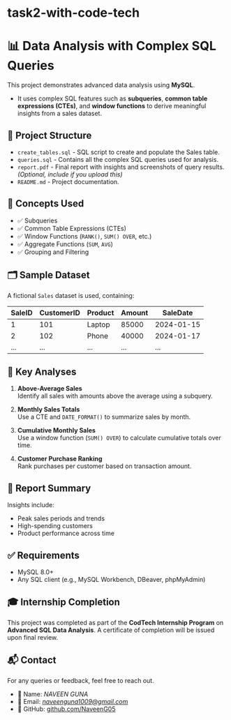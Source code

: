 # task2-with-code-tech
# 📊 Data Analysis with Complex SQL Queries
This project demonstrates advanced data analysis using **MySQL**.
- It uses complex SQL features such as **subqueries**, **common table expressions (CTEs)**, and **window functions** to derive meaningful insights from a sales dataset.

## 📁 Project Structure

- `create_tables.sql` - SQL script to create and populate the Sales table.
- `queries.sql` - Contains all the complex SQL queries used for analysis.
- `report.pdf` - Final report with insights and screenshots of query results. *(Optional, include if you upload this)*
- `README.md` - Project documentation.

## 🧠 Concepts Used

- ✅ Subqueries  
- ✅ Common Table Expressions (CTEs)  
- ✅ Window Functions (`RANK()`, `SUM() OVER`, etc.)  
- ✅ Aggregate Functions (`SUM`, `AVG`)  
- ✅ Grouping and Filtering

## 🗂 Sample Dataset

A fictional `Sales` dataset is used, containing:

| SaleID | CustomerID | Product     | Amount   | SaleDate   |
|--------|------------|-------------|----------|------------|
| 1      | 101        | Laptop      | 85000    | 2024-01-15 |
| 2      | 102        | Phone       | 40000    | 2024-01-17 |
| ...    | ...        | ...         | ...      | ...        |

## 📌 Key Analyses

1. **Above-Average Sales**  
   Identify all sales with amounts above the average using a subquery.

2. **Monthly Sales Totals**  
   Use a CTE and `DATE_FORMAT()` to summarize sales by month.

3. **Cumulative Monthly Sales**  
   Use a window function (`SUM() OVER`) to calculate cumulative totals over time.

4. **Customer Purchase Ranking**  
   Rank purchases per customer based on transaction amount.

## 📝 Report Summary

Insights include:
- Peak sales periods and trends
- High-spending customers
- Product performance across time

## ✅ Requirements

- MySQL 8.0+
- Any SQL client (e.g., MySQL Workbench, DBeaver, phpMyAdmin)

## 🎓 Internship Completion

This project was completed as part of the **CodTech Internship Program** on **Advanced SQL Data Analysis**. A certificate of completion will be issued upon final review.

## 📬 Contact

For any queries or feedback, feel free to reach out.

- 👤 Name: *NAVEEN GUNA*
- 📧 Email: *naveenguna1009@gmail.com*
- 🔗 GitHub: [github.com/NaveenG05](https://github.com/NaveenG05)

